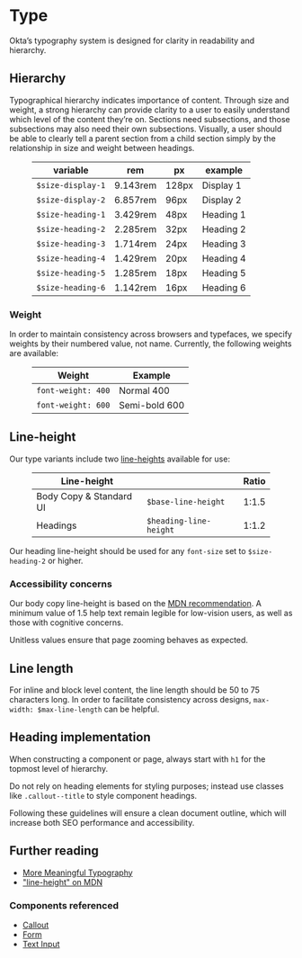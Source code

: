 # Type

Okta’s typography system is designed for clarity in readability and hierarchy.

## Hierarchy

Typographical hierarchy indicates importance of content. Through size and weight, a strong hierarchy can provide clarity to a user to easily understand which level of the content they’re on. Sections need subsections, and those subsections may also need their own subsections. Visually, a user should be able to clearly tell a parent section from a child section simply by the relationship in size and weight between headings.

<figure class="ods-table--figure">
  <table class="ods-table type-sample--table">
    <thead>
      <tr>
        <th scope="column">
          variable
        </th>
        <th scope="column">
          rem
        </th>
        <th scope="column">
          px
        </th>
        <th scope="column">
          example
        </th>
      </tr>
    </thead>
    <tbody>
      <tr class="type-sample">
        <td class="type-sample--token"><code>$size-display-1</code></td>
        <td class="type-sample--rem">9.143rem</td>
        <td class="type-sample--px">128px</td>
        <td class="type-sample--example type-sample--example-size-display-1">Display 1</td>
      </tr>
      <tr class="type-sample">
        <td class="type-sample--token"><code>$size-display-2</code></td>
        <td class="type-sample--rem">6.857rem</td>
        <td class="type-sample--px">96px</td>
        <td class="type-sample--example type-sample--example-size-display-2">Display 2</td>
      </tr>
      <tr class="type-sample">
        <td class="type-sample--token"><code>$size-heading-1</code></td>
        <td class="type-sample--rem">3.429rem</td>
        <td class="type-sample--px">48px</td>
        <td class="type-sample--example type-sample--example-size-heading-1">Heading 1</td>
      </tr>
      <tr class="type-sample">
        <td class="type-sample--token"><code>$size-heading-2</code></td>
        <td class="type-sample--rem">2.285rem</td>
        <td class="type-sample--px">32px</td>
        <td class="type-sample--example type-sample--example-size-heading-2">Heading 2</td>
      </tr>
      <tr class="type-sample">
        <td class="type-sample--token"><code>$size-heading-3</code></td>
        <td class="type-sample--rem">1.714rem</td>
        <td class="type-sample--px">24px</td>
        <td class="type-sample--example type-sample--example-size-heading-3">Heading 3</td>
      </tr>
      <tr class="type-sample">
        <td class="type-sample--token"><code>$size-heading-4</code></td>
        <td class="type-sample--rem">1.429rem</td>
        <td class="type-sample--px">20px</td>
        <td class="type-sample--example type-sample--example-size-heading-4">Heading 4</td>
      </tr>
      <tr class="type-sample">
        <td class="type-sample--token"><code>$size-heading-5</code></td>
        <td class="type-sample--rem">1.285rem</td>
        <td class="type-sample--px">18px</td>
        <td class="type-sample--example type-sample--example-size-heading-5">Heading 5</td>
      </tr>
      <tr class="type-sample">
        <td class="type-sample--token"><code>$size-heading-6</code></td>
        <td class="type-sample--rem">1.142rem</td>
        <td class="type-sample--px">16px</td>
        <td class="type-sample--example type-sample--example-size-heading-6">Heading 6</td>
      </tr>
    </tbody>
  </table>
</figure>

### Weight

In order to maintain consistency across browsers and typefaces, we specify weights by their numbered value, not name. Currently, the following weights are available:

<figure class="ods-table--figure">
  <table class="ods-table">
    <thead>
      <tr>
        <th scope="column">
          Weight
        </th>
        <th scope="column">
          Example
        </th>
      </tr>
    </thead>
    <tbody>
      <tr>
        <td>
          <code>font-weight: 400</code>
        </td>
        <td class="type-sample--400">
          Normal 400
        </td>
      </tr>
      <tr>
        <td>
          <code>font-weight: 600</code>
        </td>
        <td class="type-sample--600">
          Semi-bold 600
        </td>
      </tr>
    </tbody>
  </table>
</figure>

## Line-height

Our type variants include two <a href="https://developer.mozilla.org/en-US/docs/Web/CSS/line-height">line-heights</a> available for use:

<figure class="ods-table--figure">
  <table class="ods-table">
    <thead>
      <tr>
        <th scope="column">
          Line-height
        </th>
        <th scope="column"
          Variable
        </th>
        <th scope="column">
          Ratio
        </th>
      </tr>
    </thead>
    <tbody>
      <tr>
        <td>
          Body Copy &amp; Standard UI
        </td>
        <td>
          <code>$base-line-height</code>
        </td>
        <td>
          1:1.5
        </td>
      </tr>
      <tr>
        <td>
          Headings
        </td>
        <td>
          <code>$heading-line-height</code>
        </td>
        <td>
          1:1.2
        </td>
      </tr>
    </tbody>
  </table>
</figure>

Our heading line-height should be used for any `font-size` set to `$size-heading-2` or higher.

### Accessibility concerns

Our body copy line-height is based on the <a href="https://developer.mozilla.org/en-US/docs/Web/CSS/line-height#Accessibility_concerns">MDN recommendation</a>. A minimum value of 1.5 help text remain legible for low-vision users, as well as those with cognitive concerns.

Unitless values ensure that page zooming behaves as expected.

## Line length

For inline and block level content, the line length should be 50 to 75 characters long. In order to facilitate consistency across designs, `max-width: $max-line-length` can be helpful.

## Heading implementation

When constructing a component or page, always start with <code>h1</code> for the topmost level of hierarchy.

Do not rely on heading elements for styling purposes; instead use classes like <code>.callout--title</code> to style component headings.

Following these guidelines will ensure a clean document outline, which will increase both SEO performance and accessibility.

## Further reading

<ul>
  <li>
    <a href="https://alistapart.com/article/more-meaningful-typography">More Meaningful Typography</a>
  </li>
  <li>
    <a href="https://developer.mozilla.org/en-US/docs/Web/CSS/line-height">"line-height" on MDN</a>
  </li>
</ul>

### Components referenced

<ul>
  <li>
    <a href="/components/callout.html">Callout</a>
  </li>
  <li>
    <a href="/components/forms.html">Form</a>
  </li>
  <li>
    <a href="/components/text-input.html">Text Input</a>
  </li>
</ul>
